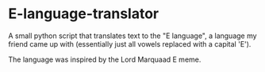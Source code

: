 # E-language-translator

A small python script that translates text to the "E language", a language my friend came up with (essentially just all vowels replaced with a capital 'E').

The language was inspired by the Lord Marquaad E meme.
